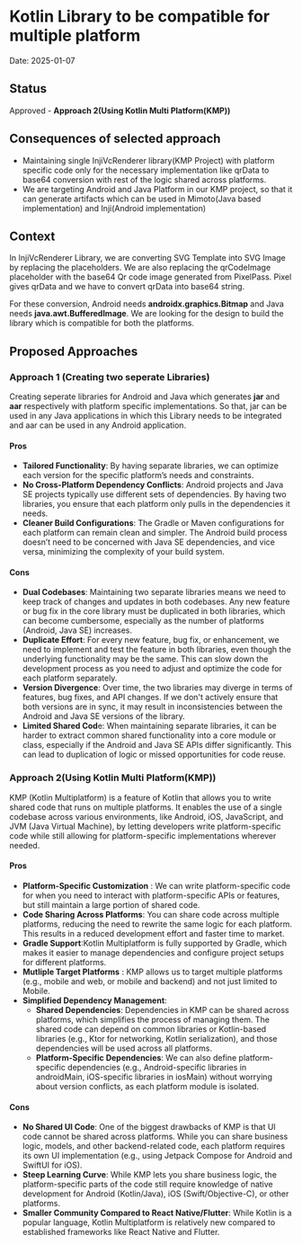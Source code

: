 
# Kotlin Library to be compatible for multiple platform

Date: 2025-01-07

## Status

Approved - **Approach 2(Using Kotlin Multi Platform(KMP))**

## Consequences of selected approach

- Maintaining single InjiVcRenderer library(KMP Project) with platform specific code only for the necessary implementation like qrData to base64 conversion with rest of the logic shared across platforms.
- We are targeting Android and Java Platform in our KMP project, so that it can generate artifacts which can be used in Mimoto(Java based implementation) and Inji(Android implementation)


## Context

In InjiVcRenderer Library, we are converting SVG Template into SVG Image by replacing the placeholders. We are also replacing the qrCodeImage placeholder with the base64 Qr code image generated from PixelPass. Pixel gives qrData and we have to convert qrData into base64 string.

For these conversion, Android needs **androidx.graphics.Bitmap** and Java needs **java.awt.BufferedImage**. We are looking for the design to build the library which is compatible for both the platforms.

## Proposed Approaches

### Approach 1 (Creating two seperate Libraries)

Creating seperate libraries for Android and Java which generates **jar** and **aar** respectively with platform specific implementations. So that, jar can be used in any Java applications in which this Library needs to be integrated and aar can be used in any Android application.


#### Pros

- **Tailored Functionality**: By having separate libraries, we can optimize each version for the specific platform’s needs and constraints.
- **No Cross-Platform Dependency Conflicts**: Android projects and Java SE projects typically use different sets of dependencies. By having two libraries, you ensure that each platform only pulls in the dependencies it needs.
- **Cleaner Build Configurations**: The Gradle or Maven configurations for each platform can remain clean and simpler. The Android build process doesn’t need to be concerned with Java SE dependencies, and vice versa, minimizing the complexity of your build system.


#### Cons
- **Dual Codebases**: Maintaining two separate libraries means we need to keep track of changes and updates in both codebases. Any new feature or bug fix in the core library must be duplicated in both libraries, which can become cumbersome, especially as the number of platforms (Android, Java SE) increases.
- **Duplicate Effort**: For every new feature, bug fix, or enhancement, we need to implement and test the feature in both libraries, even though the underlying functionality may be the same. This can slow down the development process as you need to adjust and optimize the code for each platform separately.
- **Version Divergence**: Over time, the two libraries may diverge in terms of features, bug fixes, and API changes. If we don't actively ensure that both versions are in sync, it may result in inconsistencies between the Android and Java SE versions of the library.
- **Limited Shared Cod**e: When maintaining separate libraries, it can be harder to extract common shared functionality into a core module or class, especially if the Android and Java SE APIs differ significantly. This can lead to duplication of logic or missed opportunities for code reuse.


### Approach 2(Using Kotlin Multi Platform(KMP))

KMP (Kotlin Multiplatform) is a feature of Kotlin that allows you to write shared code that runs on multiple platforms. It enables the use of a single codebase across various environments, like Android, iOS, JavaScript, and JVM (Java Virtual Machine), by letting developers write platform-specific code while still allowing for platform-specific implementations wherever needed.

#### Pros

- **Platform-Specific Customization** : We can write platform-specific code for when you need to interact with platform-specific APIs or features, but still maintain a large portion of shared code.
- **Code Sharing Across Platforms**: You can share code across multiple platforms, reducing the need to rewrite the same logic for each platform. This results in a reduced development effort and faster time to market.
- **Gradle Support**:Kotlin Multiplatform is fully supported by Gradle, which makes it easier to manage dependencies and configure project setups for different platforms.
- **Mutliple Target Platforms** : KMP allows us to target multiple platforms (e.g., mobile and web, or mobile and backend) and not just limited to Mobile.
- **Simplified Dependency Management**:
    - **Shared Dependencies**: Dependencies in KMP can be shared across platforms, which simplifies the process of managing them. The shared code can depend on common libraries or Kotlin-based libraries (e.g., Ktor for networking, Kotlin serialization), and those dependencies will be used across all platforms.
    - **Platform-Specific Dependencies**: We can also define platform-specific dependencies (e.g., Android-specific libraries in androidMain, iOS-specific libraries in iosMain) without worrying about version conflicts, as each platform module is isolated.

#### Cons

- **No Shared UI Code**: One of the biggest drawbacks of KMP is that UI code cannot be shared across platforms. While you can share business logic, models, and other backend-related code, each platform requires its own UI implementation (e.g., using Jetpack Compose for Android and SwiftUI for iOS).
- **Steep Learning Curve**: While KMP lets you share business logic, the platform-specific parts of the code still require knowledge of native development for Android (Kotlin/Java), iOS (Swift/Objective-C), or other platforms.
- **Smaller Community Compared to React Native/Flutter**: While Kotlin is a popular language, Kotlin Multiplatform is relatively new compared to established frameworks like React Native and Flutter. 
